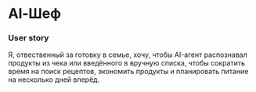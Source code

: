 # Al-Шеф

### User story

Я, отвественный за готовку в семье, хочу, чтобы AI-агент распознавал продукты из чека или введённого в вручную списка, чтобы сократить время на поиск рецептов, экономить продукты и планировать питание на несколько дней вперёд.

